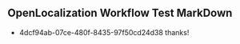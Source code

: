 ## OpenLocalization Workflow Test MarkDown
* 4dcf94ab-07ce-480f-8435-97f50cd24d38 thanks!

<!--HONumber=Sep16_HO1-->


